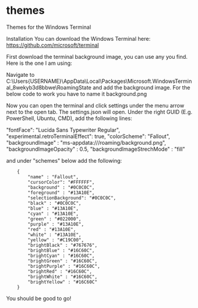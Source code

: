 # themes
Themes for the Windows Terminal

Installation
You can download the Windows Terminal here: https://github.com/microsoft/terminal

First download the terminal background image, you can use any you find. Here is the one I am using: 

Navigate to C:\Users\{USERNAME}\AppData\Local\Packages\Microsoft.WindowsTerminal_8wekyb3d8bbwe\RoamingState and add the background image. For the below code to work you have to name it background.png

Now you can open the terminal and click settings under the menu arrow next to the open tab. The settings.json will open. Under the right GUID (E.g. PowerShell, Ubuntu, CMD), add the following lines:                

"fontFace": "Lucida Sans Typewriter Regular",
"experimental.retroTerminalEffect": true,
"colorScheme": "Fallout",
"backgroundImage" : "ms-appdata:///roaming/background.png",
"backgroundImageOpacity" : 0.5,
"backgroundImageStrechMode" : "fill"

and under "schemes" below add the following:

        {
            "name" : "Fallout",
            "cursorColor": "#FFFFFF",
            "background" : "#0C0C0C",
            "foreground" : "#13A10E",
            "selectionBackground": "#0C0C0C",
            "black" : "#0C0C0C",
            "blue" : "#13A10E",
            "cyan" : "#13A10E",
            "green" : "#022000",
            "purple" : "#13A10E",
            "red" : "#13A10E",
            "white" : "#13A10E",
            "yellow" : "#C19C00",
            "brightBlack" : "#767676",
            "brightBlue" : "#16C60C",
            "brightCyan" : "#16C60C",
            "brightGreen" : "#16C60C",
            "brightPurple" : "#16C60C",
            "brightRed" : "#16C60C",
            "brightWhite" : "#16C60C",
            "brightYellow" : "#16C60C"
        }
        
You should be good to go!
